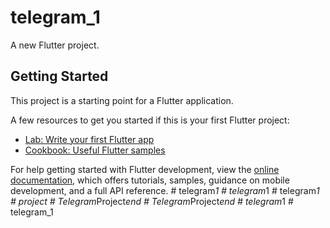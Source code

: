 # telegram_1

A new Flutter project.

## Getting Started

This project is a starting point for a Flutter application.

A few resources to get you started if this is your first Flutter project:

- [Lab: Write your first Flutter app](https://docs.flutter.dev/get-started/codelab)
- [Cookbook: Useful Flutter samples](https://docs.flutter.dev/cookbook)

For help getting started with Flutter development, view the
[online documentation](https://docs.flutter.dev/), which offers tutorials,
samples, guidance on mobile development, and a full API reference.
#   t e l e g r a m _ 1  
 #   t e l e g r a m _ 1  
 #   t e l e g r a m _ 1  
 #   p r o j e c t  
 #   T e l e g r a m _ P r o j e c t _ e n d  
 #   T e l e g r a m _ P r o j e c t _ e n d  
 #   t e l e g r a m _ 1  
 #   t e l e g r a m _ 1  
 